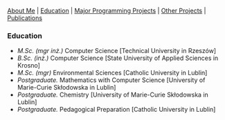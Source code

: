 [About Me](./README.md) | [Education](./education.md) | [Major Programming Projects](./mpp.md) | [Other Projects](./op.md) | [Publications](./publications.md)

### Education
- *M.Sc. (mgr inż.)* Computer Science [Technical University in Rzeszów]
- *B.Sc. (inż.)* Computer Science [State University of Applied Sciences in Krosno]
- *M.Sc. (mgr)* Environmental Sciences [Catholic University in Lublin]
- *Postgraduate.* Mathematics with Computer Science [University of Marie-Curie Skłodowska in Lublin]
- *Postgraduate.* Chemistry [University of Marie-Curie Skłodowska in Lublin]
- *Postgraduate.* Pedagogical Preparation [Catholic University in Lublin]
